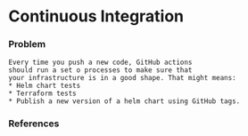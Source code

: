 # Continuous Integration

### Problem 

```
Every time you push a new code, GitHub actions
should run a set o processes to make sure that
your infrastructure is in a good shape. That might means:
* Helm chart tests
* Terraform tests
* Publish a new version of a helm chart using GitHub tags.
```

### References